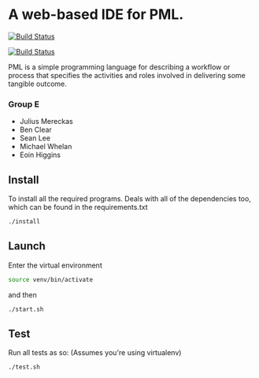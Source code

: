 # A web-based IDE for PML.

[![Build Status](https://travis-ci.org/mereckaj/CS4098-Group-E.svg?branch=master)](https://travis-ci.org/mereckaj/CS4098-Group-E)

[![Build Status](https://travis-ci.org/mereckaj/CS4098-Group-E.svg?branch=zero-velocity)](https://travis-ci.org/mereckaj/CS4098-Group-E)

PML is a simple programming language for describing a workflow or process that specifies the activities and roles involved in delivering some tangible outcome.

### Group E
 * Julius Mereckas
 * Ben Clear
 * Sean Lee
 * Michael Whelan
 * Eoin Higgins


Install
-------

To install all the required programs. Deals with all of the dependencies too, which can be found in the requirements.txt
```bash
./install
```

Launch
------

Enter the virtual environment
```bash
source venv/bin/activate
```
and then
```bash
./start.sh
```

Test
----

Run all tests as so: (Assumes you're using virtualenv)
```bash
./test.sh
```
